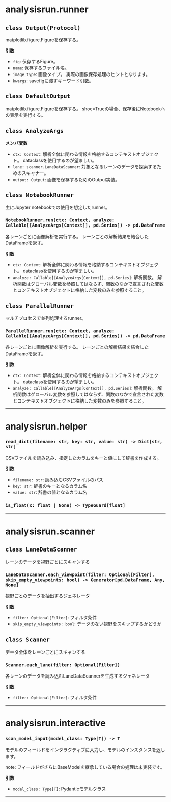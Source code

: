 # analysisrun.runner

## `class Output(Protocol)`

matplotlib.figure.Figureを保存する。

**引数**
- `fig`: 保存するFigure。
- `name`: 保存するファイル名。
- `image_type`: 画像タイプ。 実際の画像保存処理のヒントとなります。
- `kwargs`: savefigに渡すキーワード引数。

## `class DefaultOutput`

matplotlib.figure.Figureを保存する。
shoe=Trueの場合、保存後にNotebookへの表示を実行する。

## `class AnalyzeArgs`

**メンバ変数**

- `ctx: Context`: 解析全体に関わる情報を格納するコンテキストオブジェクト。
    dataclassを使用するのが望ましい。
- `lane: scanner.LaneDataScanner`: 対象となるレーンのデータを探索するためのスキャナー。
- `output: Output`: 画像を保存するためのOutput実装。

## `class NotebookRunner`

主にJupyter notebookでの使用を想定したrunner。

### `NotebookRunner.run(ctx: Context, analyze: Callable[[AnalyzeArgs[Context]], pd.Series]) -> pd.DataFrame`

各レーンごとに画像解析を実行する。
レーンごとの解析結果を結合したDataFrameを返す。

**引数**
- `ctx: Context`: 解析全体に関わる情報を格納するコンテキストオブジェクト。 dataclassを使用するのが望ましい。
- `analyze: Callable[[AnalyzeArgs[Context]], pd.Series]`: 解析関数。 解析関数はグローバル変数を参照してはならず、関数のなかで宣言された変数とコンテキストオブジェクトに格納した変数のみを参照すること。

## `class ParallelRunner`

マルチプロセスで並列処理するrunner。

### `ParallelRunner.run(ctx: Context, analyze: Callable[[AnalyzeArgs[Context]], pd.Series]) -> pd.DataFrame`

各レーンごとに画像解析を実行する。
レーンごとの解析結果を結合したDataFrameを返す。

**引数**
- `ctx: Context`: 解析全体に関わる情報を格納するコンテキストオブジェクト。 dataclassを使用するのが望ましい。
- `analyze: Callable[[AnalyzeArgs[Context]], pd.Series]`: 解析関数。 解析関数はグローバル変数を参照してはならず、関数のなかで宣言された変数とコンテキストオブジェクトに格納した変数のみを参照すること。

---

# analysisrun.helper

### `read_dict(filename: str, key: str, value: str) -> Dict[str, str]`

CSVファイルを読み込み、指定したカラムをキーと値にして辞書を作成する。

**引数**
- `filename: str`: 読み込むCSVファイルのパス
- `key: str`: 辞書のキーとなるカラム名
- `value: str`: 辞書の値となるカラム名

### `is_float(x: float | None) -> TypeGuard[float]`

---

# analysisrun.scanner

## `class LaneDataScanner`

レーンのデータを視野ごとにスキャンする

### `LaneDataScanner.each_viewpoint(filter: Optional[Filter], skip_empty_viewpoints: bool) -> Generator[pd.DataFrame, Any, None]`

視野ごとのデータを抽出するジェネレータ

**引数**
- `filter: Optional[Filter]`: フィルタ条件
- `skip_empty_viewpoints: bool`: データのない視野をスキップするかどうか

## `class Scanner`

データ全体をレーンごとにスキャンする

### `Scanner.each_lane(filter: Optional[Filter])`

各レーンのデータを読み込むLaneDataScannerを生成するジェネレータ

**引数**
- `filter: Optional[Filter]`: フィルタ条件

---

# analysisrun.interactive

### `scan_model_input(model_class: Type[T]) -> T`

モデルのフィールドをインタラクティブに入力し、モデルのインスタンスを返します。

note: フィールドがさらにBaseModelを継承している場合の処理は未実装です。

**引数**
- `model_class: Type[T]`: Pydanticモデルクラス

---

